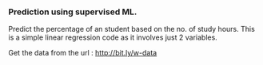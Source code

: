 
<h3>Prediction using supervised ML.</h3>

Predict the percentage of an student based on the no. of study hours. This is a simple linear regression code as it involves just 2 variables.

Get the data from the url : http://bit.ly/w-data
